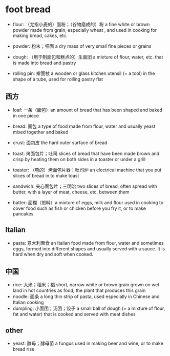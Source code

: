 # foot bread

- flour: （尤指小麦的）面粉；（谷物磨成的）粉 a fine white or brown powder made from grain, especially wheat , and used in cooking for making bread, cakes, etc.
- powder: 粉末；细面 a dry mass of very small fine pieces or grains

- dough: （用于制面包和糕点的）生面团 a mixture of flour, water, etc. that is made into bread and pastry
- rolling pin: 擀面杖 a wooden or glass kitchen utensil (= a tool) in the shape of a tube, used for rolling pastry flat

## 西方

- loaf: 一条（面包）an amount of bread that has been shaped and baked in one piece
- bread: 面包 a type of food made from flour, water and usually yeast mixed together and baked
- crust: 面包皮 the hard outer surface of bread
- toast: 烤面包片；吐司 slices of bread that have been made brown and crisp by heating them on both sides in a toaster or under a grill
- toaster: （电的）烤面包片器；吐司炉 an electrical machine that you put slices of bread in to make toast
- sandwich: 夹心面包片；三明治 two slices of bread, often spread with butter, with a layer of meat, cheese, etc. between them

- batter: 面糊（煎料）a mixture of eggs, milk and flour used in cooking to cover food such as fish or chicken before you fry it, or to make pancakes

## Italian

- pasta: 意大利面食 an Italian food made from flour, water and sometimes eggs, formed into different shapes and usually served with a sauce. It is hard when dry and soft when cooked.

## 中国

- rice: 大米；稻米；稻 short, narrow white or brown grain grown on wet land in hot countries as food; the plant that produces this grain
- noodle: 面条 a long thin strip of pasta, used especially in Chinese and Italian cooking
- dumpling: 小面团；汤团；饺子 a small ball of dough (= a mixture of flour, fat and water) that is cooked and served with meat dishes

## other

- yeast: 酵母；酵母菌 a fungus used in making beer and wine, or to make bread rise
